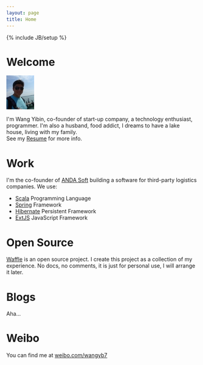 ```yaml
---
layout: page
title: Home
---
```

{% include JB/setup %}

<h1 id='welcome'>Welcome</h1>

<img class='inset left' title='Mark Reid' src='/images/wyb_small.JPG' alt='Photo of Jonas' />

I'm Wang Yibin, co-founder of start-up company, a technology enthusiast, programmer. I'm also a husband, food addict, I dreams to have a lake house, living with my family. 
<br/>
See my <a href="/resume.html">Resume</a> for more info.
<div class='section'>
<h1 id='work'>Work</h1>
I'm the co-founder of <a href="http://www.andasoft.cn">ANDA Soft</a> building a software for third-party logistics companies. We use: 
<ul class='compact recent'>
  <li><a href="http://www.scala-lang.org">Scala</a> Programming Language</li>
  <li><a href="http://www.springframework.org">Spring</a> Framework</li>
  <li><a href="http://www.hibernate.org/">Hibernate</a> Persistent Framework</li>
  <li><a href="http://www.sencha.com/products/extjs/">ExtJS</a> JavaScript Framework</li>
</ul>
</div>

<div class='section'>
<h1 id='oss'>Open Source</h1>
<a href='https://bitbucket.org/wangyibin/waffle'>Waffle</a> is an open source project. I create this project as a collection of my experience. 
No docs, no comments, it is just for personal use, I will arrange it later.
</div>

<div class='section'>
<h1 id='blogs'>Blogs</h1>
Aha...
</div>

<div class='section'>
<h1 id='twitter'>Weibo</h1>
<p>You can find me at <a href='http://weibo.com/wangyb7'>weibo.com/wangyb7</a></p>
</div>


